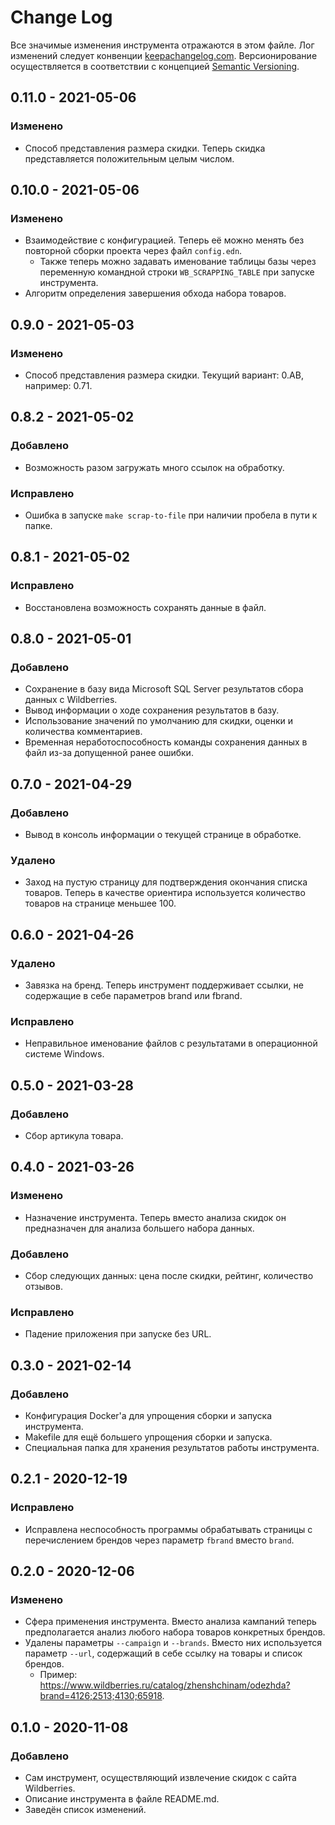 # Change Log
Все значимые изменения инструмента отражаются в этом файле. Лог изменений следует конвенции [keepachangelog.com](https://keepachangelog.com/ru/1.0.0/). Версионирование осуществляется в соответствии с концепцией [Semantic Versioning](https://semver.org/spec/v2.0.0.html).

## 0.11.0 - 2021-05-06
### Изменено
 * Способ представления размера скидки. Теперь скидка представляется положительным целым числом.

## 0.10.0 - 2021-05-06
### Изменено
 * Взаимодействие с конфигурацией. Теперь её можно менять без повторной сборки проекта через файл `config.edn`.
   * Также теперь можно задавать именование таблицы базы через переменную командной строки `WB_SCRAPPING_TABLE` при запуске инструмента.
 * Алгоритм определения завершения обхода набора товаров.

## 0.9.0 - 2021-05-03
### Изменено
 * Способ представления размера скидки. Текущий вариант: 0.AB, например: 0.71.

## 0.8.2 - 2021-05-02
### Добавлено
 * Возможность разом загружать много ссылок на обработку.

### Исправлено
 * Ошибка в запуске `make scrap-to-file` при наличии пробела в пути к папке. 

## 0.8.1 - 2021-05-02
### Исправлено
 * Восстановлена возможность сохранять данные в файл.

## 0.8.0 - 2021-05-01
### Добавлено
 * Сохранение в базу вида Microsoft SQL Server результатов сбора данных с Wildberries.
 * Вывод информации о ходе сохранения результатов в базу.
 * Использование значений по умолчанию для скидки, оценки и количества комментариев.
 * Временная неработоспособность команды сохранения данных в файл из-за допущенной ранее ошибки.

## 0.7.0 - 2021-04-29
### Добавлено
 * Вывод в консоль информации о текущей странице в обработке.

### Удалено
 * Заход на пустую страницу для подтверждения окончания списка товаров. Теперь в качестве ориентира используется количество товаров на странице меньшее 100.

## 0.6.0 - 2021-04-26
### Удалено
 * Завязка на бренд. Теперь инструмент поддерживает ссылки, не содержащие в себе параметров brand или fbrand.

### Исправлено
 * Неправильное именование файлов с результатами в операционной системе Windows.

## 0.5.0 - 2021-03-28
### Добавлено
 * Сбор артикула товара.

## 0.4.0 - 2021-03-26
### Изменено
 * Назначение инструмента. Теперь вместо анализа скидок он предназначен для анализа большего набора данных.

### Добавлено
 * Сбор следующих данных: цена после скидки, рейтинг, количество отзывов.

### Исправлено
 * Падение приложения при запуске без URL.

## 0.3.0 - 2021-02-14
### Добавлено
 * Конфигурация Docker'а для упрощения сборки и запуска инструмента.
 * Makefile для ещё большего упрощения сборки и запуска.
 * Специальная папка для хранения результатов работы инструмента.

## 0.2.1 - 2020-12-19
### Исправлено
 * Исправлена неспособность программы обрабатывать страницы с перечислением брендов через параметр `fbrand` вместо `brand`.

## 0.2.0 - 2020-12-06
### Изменено
 * Сфера применения инструмента. Вместо анализа кампаний теперь предполагается анализ любого набора товаров конкретных брендов.
 * Удалены параметры `--campaign` и `--brands`. Вместо них используется параметр `--url`, содержащий в себе ссылку на товары и список брендов.
   * Пример: https://www.wildberries.ru/catalog/zhenshchinam/odezhda?brand=4126;2513;4130;65918.

## 0.1.0 - 2020-11-08
### Добавлено
 * Сам инструмент, осуществляющий извлечение скидок с сайта Wildberries.
 * Описание инструмента в файле README.md.
 * Заведён список изменений.